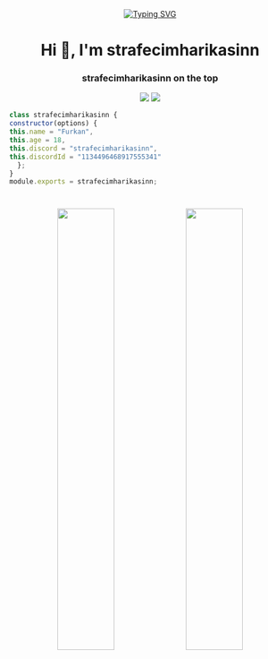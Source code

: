 <div align="center">
<a href="https://git.io/typing-svg"><img src="https://readme-typing-svg.herokuapp.com?font=Fira+Code&pause=1000&color=FFFFFF&width=435&lines=strafecimharikasinn;lesia+%3C3" alt="Typing SVG" /></a>
</div>

<h1 align="center">Hi 👋, I'm strafecimharikasinn</h1>
<h3 align="center">strafecimharikasinn on the top</h3>

<div align="center">
</div>
<div align="center">
    <a href="https://open.spotify.com/user/l02y5kum6woejtxyq0m0zjlzg" target="_blank"><img src="https://img.shields.io/badge/Spotify%20-1ed760.svg?&style=for-the-badge&logo=spotify&logoColor=white"></a>
  <a href="https://discord.gg/aguares" target="_blank"><img src="https://img.shields.io/badge/Discord-Server-7289DA?style=for-the-badge&logo=discord&logoColor=white"></a>
</div>


```js
class strafecimharikasinn {
constructor(options) {
this.name = "Furkan",
this.age = 18,
this.discord = "strafecimharikasinn",
this.discordId = "1134496468917555341"
  };
}
module.exports = strafecimharikasinn;
```
#
<div align="center">
<img src="https://lanyard.kyrie25.me/api/1134496468917555341?decoration=true&useDisplayName=true&animationDuration=2s&waveColor=7ea1f3&imgStyle=square&imgBorderRadius=16px&&bg=DD272700&idleMessage=Nothingness" width="45%" style="vertical-align: top;">
<img src="https://lanyard.kyrie25.me/api/1212841690449059873?decoration=true&useDisplayName=true&animationDuration=2s&waveColor=7ea1f3&imgStyle=square&imgBorderRadius=16px&&bg=DD272700&idleMessage=Nothingness" width="45%" style="vertical-align: top;">

  </a>
</div>

<div align="left">
</div>
